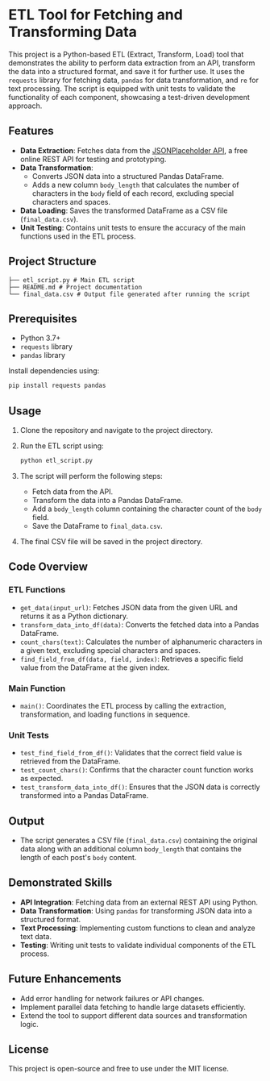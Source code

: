 # ETL Tool for Fetching and Transforming Data

This project is a Python-based ETL (Extract, Transform, Load) tool that demonstrates the ability to perform data extraction from an API, transform the data into a structured format, and save it for further use. It uses the `requests` library for fetching data, `pandas` for data transformation, and `re` for text processing. The script is equipped with unit tests to validate the functionality of each component, showcasing a test-driven development approach.

## Features

- **Data Extraction**: Fetches data from the [JSONPlaceholder API](https://jsonplaceholder.typicode.com/posts), a free online REST API for testing and prototyping.
- **Data Transformation**:
  - Converts JSON data into a structured Pandas DataFrame.
  - Adds a new column `body_length` that calculates the number of characters in the `body` field of each record, excluding special characters and spaces.
- **Data Loading**: Saves the transformed DataFrame as a CSV file (`final_data.csv`).
- **Unit Testing**: Contains unit tests to ensure the accuracy of the main functions used in the ETL process.

## Project Structure

```
├── etl_script.py # Main ETL script 
├── README.md # Project documentation 
└── final_data.csv # Output file generated after running the script
```

## Prerequisites

- Python 3.7+
- `requests` library
- `pandas` library

Install dependencies using:

  ```bash
  pip install requests pandas
  ```

## Usage

1. Clone the repository and navigate to the project directory.

2. Run the ETL script using:

    ```bash
    python etl_script.py
    ```

3. The script will perform the following steps:
    - Fetch data from the API.
    - Transform the data into a Pandas DataFrame.
    - Add a `body_length` column containing the character count of the `body` field.
    - Save the DataFrame to `final_data.csv`.

4. The final CSV file will be saved in the project directory.

## Code Overview

### ETL Functions

- `get_data(input_url)`: Fetches JSON data from the given URL and returns it as a Python dictionary.
- `transform_data_into_df(data)`: Converts the fetched data into a Pandas DataFrame.
- `count_chars(text)`: Calculates the number of alphanumeric characters in a given text, excluding special characters and spaces.
- `find_field_from_df(data, field, index)`: Retrieves a specific field value from the DataFrame at the given index.

### Main Function

- `main()`: Coordinates the ETL process by calling the extraction, transformation, and loading functions in sequence.

### Unit Tests

- `test_find_field_from_df()`: Validates that the correct field value is retrieved from the DataFrame.
- `test_count_chars()`: Confirms that the character count function works as expected.
- `test_transform_data_into_df()`: Ensures that the JSON data is correctly transformed into a Pandas DataFrame.

## Output

- The script generates a CSV file (`final_data.csv`) containing the original data along with an additional column `body_length` that contains the length of each post's `body` content.

## Demonstrated Skills

- **API Integration**: Fetching data from an external REST API using Python.
- **Data Transformation**: Using `pandas` for transforming JSON data into a structured format.
- **Text Processing**: Implementing custom functions to clean and analyze text data.
- **Testing**: Writing unit tests to validate individual components of the ETL process.

## Future Enhancements

- Add error handling for network failures or API changes.
- Implement parallel data fetching to handle large datasets efficiently.
- Extend the tool to support different data sources and transformation logic.

## License

This project is open-source and free to use under the MIT license.
